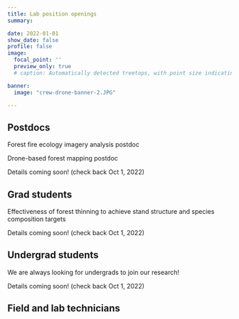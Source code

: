 ```yaml
---
title: Lab position openings
summary:

date: 2022-01-01
show_date: false
profile: false
image:
  focal_point: ''
  preview_only: true
  # caption: Automatically detected treetops, with point size indicating tree height, overlaid on drone-derived orthoimagery from the Tahoe National Forest

banner:
  image: "crew-drone-banner-2.JPG"

---
```


## Postdocs

Forest fire ecology imagery analysis postdoc

Drone-based forest mapping postdoc

Details coming soon! (check back Oct 1, 2022)

## Grad students

Effectiveness of forest thinning to achieve stand structure and species composition targets

Details coming soon! (check back Oct 1, 2022)

## Undergrad students

We are always looking for undergrads to join our research!

Details coming soon! (check back Oct 1, 2022)

## Field and lab technicians

&nbsp;
&nbsp;